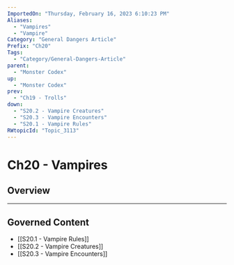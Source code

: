 ```yaml
---
ImportedOn: "Thursday, February 16, 2023 6:10:23 PM"
Aliases:
  - "Vampires"
  - "Vampire"
Category: "General Dangers Article"
Prefix: "Ch20"
Tags:
  - "Category/General-Dangers-Article"
parent:
  - "Monster Codex"
up:
  - "Monster Codex"
prev:
  - "Ch19 - Trolls"
down:
  - "S20.2 - Vampire Creatures"
  - "S20.3 - Vampire Encounters"
  - "S20.1 - Vampire Rules"
RWtopicId: "Topic_3113"
---
```

# Ch20 - Vampires
## Overview
---
## Governed Content
- [[S20.1 - Vampire Rules]]
- [[S20.2 - Vampire Creatures]]
- [[S20.3 - Vampire Encounters]]

